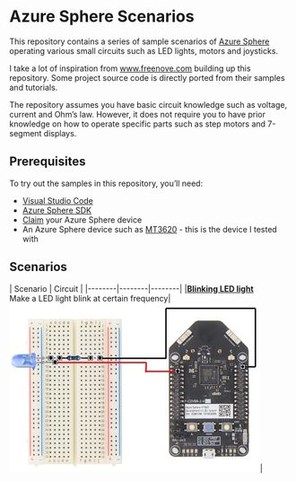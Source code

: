 # Azure Sphere Scenarios
This repository contains a series of sample scenarios of [Azure Sphere]( https://azure.microsoft.com/en-us/services/azure-sphere/) operating various small circuits such as LED lights, motors and joysticks. 

I take a lot of inspiration from www.freenove.com building up this repository. Some project source code is directly ported from their samples and tutorials.

The repository assumes you have basic circuit knowledge such as voltage, current and Ohm’s law. However, it does not require you to have prior knowledge on how to operate specific parts such as step motors and 7-segment displays.

## Prerequisites
To try out the samples in this repository, you’ll need:
* [Visual Studio Code]( https://code.visualstudio.com/)
*  [Azure Sphere SDK]( https://docs.microsoft.com/en-us/azure-sphere/install/install-sdk)
* [Claim]( https://docs.microsoft.com/en-us/azure-sphere/install/claim-device) your Azure Sphere device 	
* An Azure Sphere device such as [MT3620]( https://www.mediatek.com/products/AIoT/mt3620)  - this is the device I tested with

## Scenarios

| Scenario | Circuit |
|--------|--------|--------|
|[**Blinking LED light**](Blinking_LED/README.md) <br/>Make a LED light blink at certain frequency| [![circuit](imgs/blinking_led_small.jpg)](imgs/blinking_led.jpg)|


